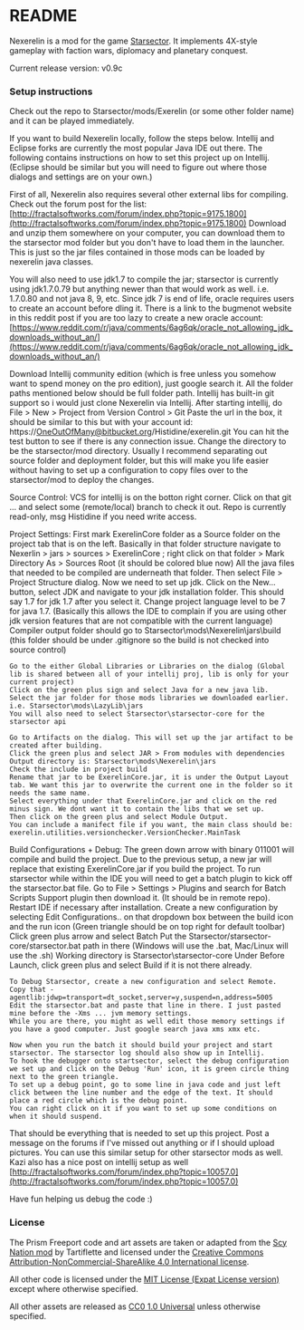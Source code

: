 # README #

Nexerelin is a mod for the game [Starsector](http://fractalsoftworks.com). It implements 4X-style gameplay with faction wars, diplomacy and planetary conquest.

Current release version: v0.9c

### Setup instructions ###
Check out the repo to Starsector/mods/Exerelin (or some other folder name) and it can be played immediately. 

If you want to build Nexerelin locally, follow the steps below.
Intellij and Eclipse forks are currently the most popular Java IDE out there.
The following contains instructions on how to set this project up on Intellij. (Eclipse should be similar but you will need to figure out where those dialogs and settings are on your own.)

First of all, Nexerelin also requires several other external libs for compiling. Check out the forum post for the list:
[http://fractalsoftworks.com/forum/index.php?topic=9175.1800](http://fractalsoftworks.com/forum/index.php?topic=9175.1800)
Download and unzip them somewhere on your computer, you can download them to the starsector mod folder but you don't have to load them in the launcher.
This is just so the jar files contained in those mods can be loaded by nexerelin java classes.

You will also need to use jdk1.7 to compile the jar; starsector is currently using jdk1.7.0.79 but anything newer than that would work as well. i.e. 1.7.0.80 and not java 8, 9, etc.
Since jdk 7 is end of life, oracle requires users to create an account before dling it.
There is a link to the bugmenot website in this reddit post if you are too lazy to create a new oracle account:
[https://www.reddit.com/r/java/comments/6ag6qk/oracle_not_allowing_jdk_downloads_without_an/](https://www.reddit.com/r/java/comments/6ag6qk/oracle_not_allowing_jdk_downloads_without_an/)

Download Intellij community edition (which is free unless you somehow want to spend money on the pro edition), just google search it.
All the folder paths mentioned below should be full folder path.
Intellij has built-in git support so i would just clone Nexerelin via Intellij.
    After starting intellij, do File > New > Project from Version Control > Git
    Paste the url in the box, it should be similar to this but with your account id: https://OneOutOfMany@bitbucket.org/Histidine/exerelin.git
    You can hit the test button to see if there is any connection issue.
    Change the directory to be the starsector/mod directory. Usually I recommend separating out source folder and deployment folder,
    but this will make you life easier without having to set up a configuration to copy files over to the starsector/mod to deploy the changes.

Source Control:
    VCS for intellij is on the botton right corner. Click on that git ... and select some (remote/local) branch to check it out.
    Repo is currently read-only, msg Histidine if you need write access.

Project Settings:
    First mark ExerelinCore folder as a Source folder on the project tab that is on the left.
    Basically in that folder structure navigate to Nexerlin > jars > sources > ExerelinCore ; right click on that folder > Mark Directory As > Sources Root (it should be colored blue now)
    All the java files that needed to be compiled are underneath that folder.
    Then select File > Project Structure dialog. Now we need to set up jdk.
    Click on the New... button, select JDK and navigate to your jdk installation folder. This should say 1.7 for jdk 1.7 after you select it.
    Change project language level to be 7 for java 1.7. (Basically this allows the IDE to complain if you are using other jdk version features that are not compatible with the current language)
    Compiler output folder should go to Starsector\mods\Nexerelin\jars\build (this folder should be under .gitignore so the build is not checked into source control)

    Go to the either Global Libraries or Libraries on the dialog (Global lib is shared between all of your intellij proj, lib is only for your current project)
    Click on the green plus sign and select Java for a new java lib.
    Select the jar folder for those mods libraries we downloaded earlier. i.e. Starsector\mods\LazyLib\jars
    You will also need to select Starsector\starsector-core for the starsector api

    Go to Artifacts on the dialog. This will set up the jar artifact to be created after building.
    Click the green plus and select JAR > From modules with dependencies
    Output directory is: Starsector\mods\Nexerelin\jars
    Check the include in project build
    Rename that jar to be ExerelinCore.jar, it is under the Output Layout tab. We want this jar to overwrite the current one in the folder so it needs the same name.
    Select everything under that ExerelinCore.jar and click on the red minus sign. We dont want it to contain the libs that we set up.
    Then click on the green plus and select Module Output.
    You can include a manifect file if you want, the main class should be: exerelin.utilities.versionchecker.VersionChecker.MainTask

Build Configurations + Debug:
    The green down arrow with binary 011001 will compile and build the project. Due to the previous setup, a new jar will replace that existing ExerelinCore.jar if you build the project.
    To run starsector while within the IDE you will need to get a batch plugin to kick off the starsector.bat file.
    Go to File > Settings > Plugins and search for Batch Scripts Support plugin then download it. (It should be in remote repo). Restart IDE if necessary after installation.
    Create a new configuration by selecting Edit Configurations.. on that dropdown box between the build icon and the run icon (Green triangle should be on top right for default toolbar)
    Click green plus arrow and select Batch
    Put the Starsector/starsector-core/starsector.bat path in there (Windows will use the .bat, Mac/Linux will use the .sh)
    Working directory is Starsector\starsector-core
    Under Before Launch, click green plus and select Build if it is not there already.

    To Debug Starsector, create a new configuration and select Remote. Copy that -agentlib:jdwp=transport=dt_socket,server=y,suspend=n,address=5005
    Edit the starsector.bat and paste that line in there. I just pasted mine before the -Xms ... jvm memory settings.
    While you are there, you might as well edit those memory settings if you have a good computer. Just google search java xms xmx etc.

    Now when you run the batch it should build your project and start starsector. The starsector log should also show up in Intellij.
    To hook the debugger onto startsector, select the debug configuration we set up and click on the Debug 'Run' icon, it is green circle thing next to the green triangle.
    To set up a debug point, go to some line in java code and just left click between the line number and the edge of the text. It should place a red circle which is the debug point.
    You can right click on it if you want to set up some conditions on when it should suspend.

That should be everything that is needed to set up this project. Post a message on the forums if I've missed out anything or if I should upload pictures.
You can use this similar setup for other starsector mods as well.
Kazi also has a nice post on intellij setup as well [http://fractalsoftworks.com/forum/index.php?topic=10057.0](http://fractalsoftworks.com/forum/index.php?topic=10057.0)

Have fun helping us debug the code :)

### License ###
The Prism Freeport code and art assets are taken or adapted from the [Scy Nation mod](http://fractalsoftworks.com/forum/index.php?topic=8010.0) by Tartiflette and licensed under the [Creative Commons Attribution-NonCommercial-ShareAlike 4.0 International license](https://creativecommons.org/licenses/by-nc-sa/4.0/).

All other code is licensed under the [MIT License (Expat License version)](https://opensource.org/licenses/MIT) except where otherwise specified.

All other assets are released as [CC0 1.0 Universal](https://creativecommons.org/publicdomain/zero/1.0/) unless otherwise specified.

